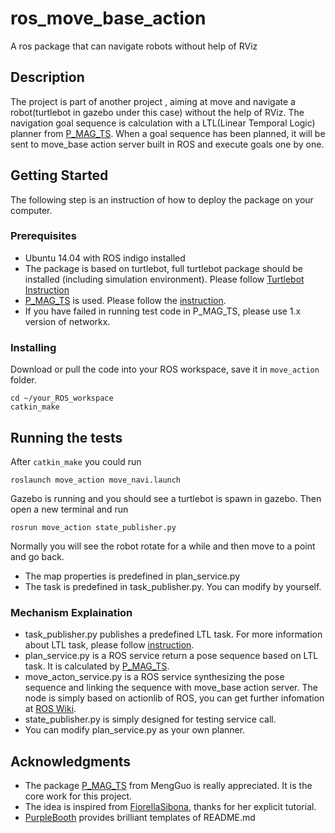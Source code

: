 # ros_move_base_action

A ros package that can navigate robots without help of RViz

## Description

The project is part of another project <repository>, aiming at move and navigate a robot(turtlebot in gazebo under this case) without the help of RViz. The navigation goal sequence is calculation with a LTL(Linear Temporal Logic) planner from [P_MAG_TS](https://github.com/MengGuo/P_MAS_TG). When a goal sequence has been planned, it will be sent to move_base action server built in ROS and execute goals one by one. 

## Getting Started

The following step is an instruction of how to deploy the package on your computer.

### Prerequisites

* Ubuntu 14.04 with ROS indigo installed
* The package is based on turtlebot, full turtlebot package should be installed (including simulation environment). Please follow [Turtlebot Instruction](http://wiki.ros.org/Robots/TurtleBot) 
* [P_MAG_TS](https://github.com/MengGuo/P_MAS_TG) is used. Please follow the [instruction](https://github.com/MengGuo/P_MAS_TG/blob/master/README.md).
* If you have failed in running test code in P_MAG_TS, please use 1.x version of networkx.

### Installing

Download or pull the code into your ROS workspace, save it in ```move_action``` folder.

```
cd ~/your_ROS_workspace
catkin_make
```

## Running the tests

After ```catkin_make``` you could run

```
roslaunch move_action move_navi.launch
```

Gazebo is running and you should see a turtlebot is spawn in gazebo. Then open a new terminal and run

```
rosrun move_action state_publisher.py
```

Normally you will see the robot rotate for a while and then move to a point and go back. 
* The map properties is predefined in plan_service.py
* The task is predefined in task_publisher.py. You can modify by yourself.

### Mechanism Explaination

* task_publisher.py publishes a predefined LTL task. For more information about LTL task, please follow [instruction](https://github.com/MengGuo/P_MAS_TG/blob/master/README.md).
* plan_service.py is a ROS service return a pose sequence based on LTL task. It is calculated by [P_MAG_TS](https://github.com/MengGuo/P_MAS_TG).
* move_acton_service.py is a ROS service synthesizing the pose sequence and linking the sequence with move_base action server. The node is simply based on actionlib of ROS, you can get further infomation at [ROS Wiki](http://wiki.ros.org/actionlib).
* state_publisher.py is simply designed for testing service call.
* You can modify plan_service.py as your own planner.

## Acknowledgments

* The package [P_MAG_TS](https://github.com/MengGuo/P_MAS_TG) from MengGuo is really appreciated. It is the core work for this project.
* The idea is inspired from [FiorellaSibona](http://www.hotblackrobotics.com/en/blog/2018/01/29/action-client-py/), thanks for her explicit tutorial.
* [PurpleBooth](https://gist.github.com/PurpleBooth/109311bb0361f32d87a2#file-readme-template-md) provides brilliant templates of README.md
 

